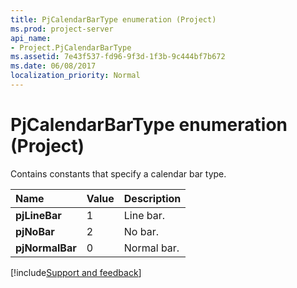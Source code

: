 ```yaml
---
title: PjCalendarBarType enumeration (Project)
ms.prod: project-server
api_name:
- Project.PjCalendarBarType
ms.assetid: 7e43f537-fd96-9f3d-1f3b-9c444bf7b672
ms.date: 06/08/2017
localization_priority: Normal
---
```



# PjCalendarBarType enumeration (Project)

Contains constants that specify a calendar bar type.



|Name|Value|Description|
|:-----|:-----|:-----|
|**pjLineBar**|1|Line bar.|
|**pjNoBar**|2|No bar.|
|**pjNormalBar**|0|Normal bar.|

[!include[Support and feedback](~/includes/feedback-boilerplate.md)]